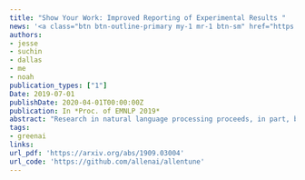 ```yaml
---
title: "Show Your Work: Improved Reporting of Experimental Results "
news: '<a class="btn btn-outline-primary my-1 mr-1 btn-sm" href="https://www.wired.com/story/artificial-intelligence-confronts-reproducibility-crisis/"  target="_blank" rel="noopener noreferrer">Wired</a>'
authors:
- jesse
- suchin
- dallas
- me
- noah
publication_types: ["1"]
Date: 2019-07-01
publishDate: 2020-04-01T00:00:00Z
publication: In *Proc. of EMNLP 2019*
abstract: "Research in natural language processing proceeds, in part, by demonstrating that new models achieve superior performance (e.g.,  accuracy) on held-out test data,  compared to previous  results.   In  this  paper,  we  demonstrate that test-set performance scores alone are insufficient  for  drawing  accurate  conclusions about which model performs best.  We argue for reporting additional details, especially performance  on  validation  data  obtained  during model development.  We present a novel technique  for  doing  so: <i>expected  validation  performance</i> of the best-found model as a function  of  computation  budget  (i.e.,  the  number of hyperparameter search trials or the overall training  time).   Using  our  approach,  we  find multiple recent model comparisons where authors would have reached a different conclusion  if  they  had  used  more  (or  less)  computation. Our  approach  also  allows  us  to  estimate  the  amount  of  computation  required  to obtain a given accuracy; applying it to several recently published results yields massive variation across papers, from hours to weeks.  We conclude with a set of best practices for reporting  experimental  results  which  allow  for robust future comparisons, and provide code to allow researchers to use our technique."
tags:
- greenai
links:
url_pdf: 'https://arxiv.org/abs/1909.03004'
url_code: 'https://github.com/allenai/allentune'
---
```

